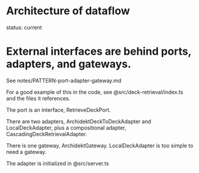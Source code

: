 # Architecture of dataflow

status: current

# External interfaces are behind ports, adapters, and gateways.

See notes/PATTERN-port-adapter-gateway.md

For a good example of this in the code, see @src/deck-retrieval/index.ts and the files it references.

The port is an interface, RetrieveDeckPort.

There are two adapters, ArchidektDeckToDeckAdapter and LocalDeckAdapter, plus a compositional adapter, CascadingDeckRetrievalAdapter.

There is one gateway, ArchidektGateway. LocalDeckAdapter is too simple to need a gateway.

The adapter is initialized in @src/server.ts

